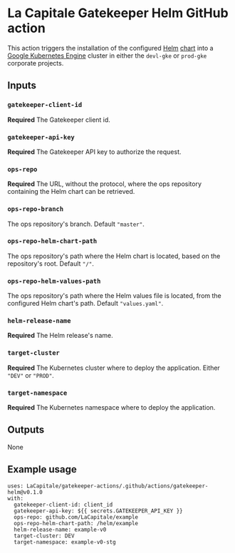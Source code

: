 # La Capitale Gatekeeper Helm GitHub action

This action triggers the installation of the configured [Helm](https://helm.sh/) [chart](https://helm.sh/docs/topics/charts/) into a [Google Kubernetes Engine](https://cloud.google.com/kubernetes-engine/) cluster in either the `devl-gke` or `prod-gke` corporate projects.

## Inputs

### `gatekeeper-client-id`

**Required** The Gatekeeper client id.

### `gatekeeper-api-key`

**Required** The Gatekeeper API key to authorize the request.

### `ops-repo`

**Required** The URL, without the protocol, where the ops repository containing the Helm chart can be retrieved.

### `ops-repo-branch`

The ops repository's branch. Default `"master"`.

### `ops-repo-helm-chart-path`

The ops repository's path where the Helm chart is located, based on the repository's root. Default `"/"`.

### `ops-repo-helm-values-path`

The ops repository's path where the Helm values file is located, from the configured Helm chart's path. Default `"values.yaml"`.

### `helm-release-name`

**Required** The Helm release's name.

### `target-cluster`

**Required** The Kubernetes cluster where to deploy the application. Either `"DEV"` or `"PROD"`.

### `target-namespace`

**Required** The Kubernetes namespace where to deploy the application.

## Outputs

None

## Example usage

    uses: LaCapitale/gatekeeper-actions/.github/actions/gatekeeper-helm@v0.1.0
    with:
      gatekeeper-client-id: client_id
      gatekeeper-api-key: ${{ secrets.GATEKEEPER_API_KEY }}
      ops-repo: github.com/LaCapitale/example
      ops-repo-helm-chart-path: /helm/example
      helm-release-name: example-v0
      target-cluster: DEV
      target-namespace: example-v0-stg
